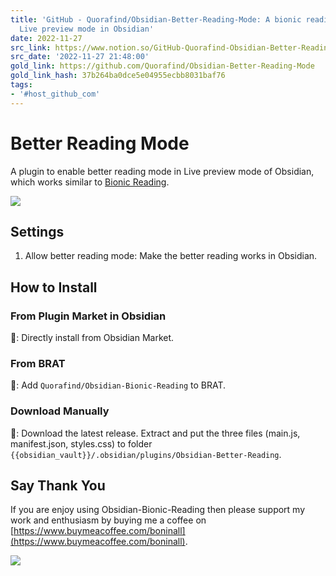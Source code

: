 ```yaml
---
title: 'GitHub - Quorafind/Obsidian-Better-Reading-Mode: A bionic reading plugin for
  Live preview mode in Obsidian'
date: 2022-11-27
src_link: https://www.notion.so/GitHub-Quorafind-Obsidian-Better-Reading-Mode-A-bionic-reading-plugin-for-Live-preview-mode-in-Ob-7763cab53348495c954ed987d0aaaf9b
src_date: '2022-11-27 21:48:00'
gold_link: https://github.com/Quorafind/Obsidian-Better-Reading-Mode
gold_link_hash: 37b264ba0dce5e04955ecbb8031baf76
tags:
- '#host_github_com'
---
```


Better Reading Mode
===================


A plugin to enable better reading mode in Live preview mode of Obsidian, which works similar
to [Bionic Reading](https://bionic-reading.com/).


[![](/Quorafind/Obsidian-Better-Reading-Mode/raw/master/media/example.png)](/Quorafind/Obsidian-Better-Reading-Mode/blob/master/media/example.png)


Settings
--------


1. Allow better reading mode: Make the better reading works in Obsidian.


How to Install
--------------


### From Plugin Market in Obsidian


💜: Directly install from Obsidian Market.


### From BRAT


🚗: Add `Quorafind/Obsidian-Bionic-Reading` to BRAT.


### Download Manually


🚚: Download the latest release. Extract and put the three files (main.js, manifest.json, styles.css) to
folder `{{obsidian_vault}}/.obsidian/plugins/Obsidian-Better-Reading`.


Say Thank You
-------------


If you are enjoy using Obsidian-Bionic-Reading then please support my work and enthusiasm by buying me a coffee
on [https://www.buymeacoffee.com/boninall](https://www.buymeacoffee.com/boninall).


[![](https://camo.githubusercontent.com/4f14ae44a18f549610befa76f90619771fbc3a219d1e37537ae981191cb831b9/68747470733a2f2f696d672e6275796d6561636f666665652e636f6d2f627574746f6e2d6170692f3f746578743d427579206d65206120636f6666656526656d6f6a693d26736c75673d626f6e696e616c6c26627574746f6e5f636f6c6f75723d36343935454426666f6e745f636f6c6f75723d66666666666626666f6e745f66616d696c793d4c61746f266f75746c696e655f636f6c6f75723d30303030303026636f666665655f636f6c6f75723d464644443030)](https://www.buymeacoffee.com/boninall)